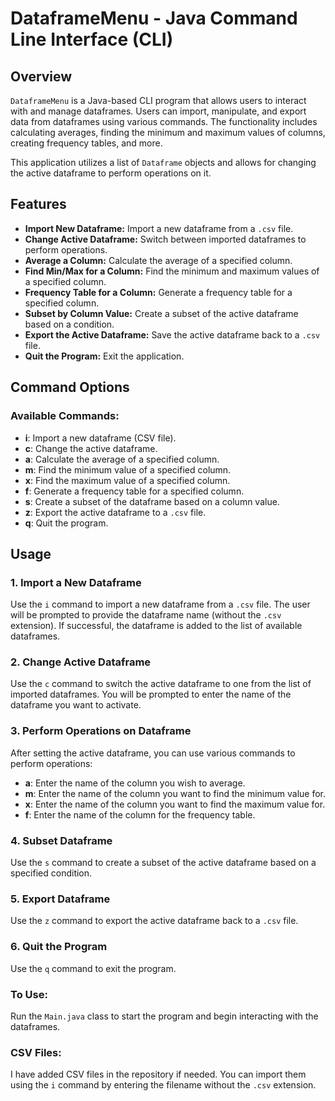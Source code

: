# DataframeMenu - Java Command Line Interface (CLI)

## Overview

`DataframeMenu` is a Java-based CLI program that allows users to interact with and manage dataframes. Users can import, manipulate, and export data from dataframes using various commands. The functionality includes calculating averages, finding the minimum and maximum values of columns, creating frequency tables, and more.

This application utilizes a list of `Dataframe` objects and allows for changing the active dataframe to perform operations on it.

## Features

- **Import New Dataframe:** Import a new dataframe from a `.csv` file.
- **Change Active Dataframe:** Switch between imported dataframes to perform operations.
- **Average a Column:** Calculate the average of a specified column.
- **Find Min/Max for a Column:** Find the minimum and maximum values of a specified column.
- **Frequency Table for a Column:** Generate a frequency table for a specified column.
- **Subset by Column Value:** Create a subset of the active dataframe based on a condition.
- **Export the Active Dataframe:** Save the active dataframe back to a `.csv` file.
- **Quit the Program:** Exit the application.

## Command Options

### Available Commands:
- **i**: Import a new dataframe (CSV file).
- **c**: Change the active dataframe.
- **a**: Calculate the average of a specified column.
- **m**: Find the minimum value of a specified column.
- **x**: Find the maximum value of a specified column.
- **f**: Generate a frequency table for a specified column.
- **s**: Create a subset of the dataframe based on a column value.
- **z**: Export the active dataframe to a `.csv` file.
- **q**: Quit the program.

## Usage

### 1. Import a New Dataframe
Use the `i` command to import a new dataframe from a `.csv` file. The user will be prompted to provide the dataframe name (without the `.csv` extension). If successful, the dataframe is added to the list of available dataframes.

### 2. Change Active Dataframe
Use the `c` command to switch the active dataframe to one from the list of imported dataframes. You will be prompted to enter the name of the dataframe you want to activate.

### 3. Perform Operations on Dataframe
After setting the active dataframe, you can use various commands to perform operations:
- **a**: Enter the name of the column you wish to average.
- **m**: Enter the name of the column you want to find the minimum value for.
- **x**: Enter the name of the column you want to find the maximum value for.
- **f**: Enter the name of the column for the frequency table.

### 4. Subset Dataframe
Use the `s` command to create a subset of the active dataframe based on a specified condition.

### 5. Export Dataframe
Use the `z` command to export the active dataframe back to a `.csv` file.

### 6. Quit the Program
Use the `q` command to exit the program.

### To Use:
Run the `Main.java` class to start the program and begin interacting with the dataframes.

### CSV Files:
I have added CSV files in the repository if needed. You can import them using the `i` command by entering the filename without the `.csv` extension.
